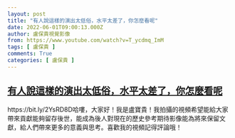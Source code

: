 ```yaml
---
layout: post
title: "有人說這樣的演出太低俗，水平太差了，你怎麼看呢"
date: 2022-06-01T09:00:13.000Z
author: 盧保貴視覺影像
from: https://www.youtube.com/watch?v=T_ycdmq_ImM
tags: [ 盧保貴 ]
comments: True
categories: [ 盧保貴 ]
---
```

<!--1654074013000-->
[有人說這樣的演出太低俗，水平太差了，你怎麼看呢](https://www.youtube.com/watch?v=T_ycdmq_ImM)
------

<div>
https://bit.ly/2YsRD8D哈嘍，大家好！我是盧寶貴！我拍攝的視頻希望能給大家帶來貢獻能夠留存後世，能成為後人對現在的歷史參考期待影像能為將來保留文獻，給人們帶來更多的意義與思考。喜歡我的視頻記得評論哦！
</div>
